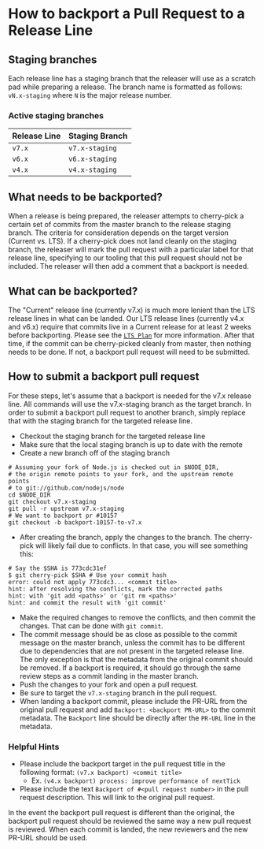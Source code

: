 # How to backport a Pull Request to a Release Line

## Staging branches

Each release line has a staging branch that the releaser will use as a scratch
pad while preparing a release. The branch name is formatted as follows:
`vN.x-staging` where `N` is the major release number.

### Active staging branches

| Release Line | Staging Branch |
| ------------ | -------------- |
| `v7.x`       | `v7.x-staging` |
| `v6.x`       | `v6.x-staging` |
| `v4.x`       | `v4.x-staging` |

## What needs to be backported?

When a release is being prepared, the releaser attempts to cherry-pick a
certain set of commits from the master branch to the release staging branch.
The criteria for consideration depends on the target version (Current vs. LTS).
If a cherry-pick does not land cleanly on the staging branch, the releaser
will mark the pull request with a particular label for that release line,
specifying to our tooling that this pull request should not be included. The
releaser will then add a comment that a backport is needed.

## What can be backported?

The "Current" release line (currently v7.x) is much more lenient than the LTS
release lines in what can be landed. Our LTS release lines
(currently v4.x and v6.x) require that commits live in a Current release for at
least 2 weeks before backporting. Please see the [`LTS Plan`][] for more
information. After that time, if the commit can be cherry-picked cleanly from
master, then nothing needs to be done. If not, a backport pull request will
need to be submitted.

## How to submit a backport pull request

For these steps, let's assume that a backport is needed for the v7.x release
line. All commands will use the v7.x-staging branch as the target branch.
In order to submit a backport pull request to another branch, simply replace
that with the staging branch for the targeted release line.

* Checkout the staging branch for the targeted release line
* Make sure that the local staging branch is up to date with the remote
* Create a new branch off of the staging branch

```shell
# Assuming your fork of Node.js is checked out in $NODE_DIR,
# the origin remote points to your fork, and the upstream remote points
# to git://github.com/nodejs/node
cd $NODE_DIR
git checkout v7.x-staging
git pull -r upstream v7.x-staging
# We want to backport pr #10157
git checkout -b backport-10157-to-v7.x
```

* After creating the branch, apply the changes to the branch. The cherry-pick
  will likely fail due to conflicts. In that case, you will see something this:

```shell
# Say the $SHA is 773cdc31ef
$ git cherry-pick $SHA # Use your commit hash
error: could not apply 773cdc3... <commit title>
hint: after resolving the conflicts, mark the corrected paths
hint: with 'git add <paths>' or 'git rm <paths>'
hint: and commit the result with 'git commit'
```

* Make the required changes to remove the conflicts, and then commit the
  changes. That can be done with `git commit`.
* The commit message should be as close as possible to the commit message on the
  master branch, unless the commit has to be different due to dependencies that
  are not present in the targeted release line. The only exception is that the
  metadata from the original commit should be removed. If a backport is
  required, it should go through the same review steps as a commit landing
  in the master branch.
* Push the changes to your fork and open a pull request.
* Be sure to target the `v7.x-staging` branch in the pull request.
* When landing a backport commit, please include the PR-URL from the original
  pull request and add `Backport: <backport PR-URL>` to the commit metadata.
  The `Backport` line should be directly after the `PR-URL` line in the
  metadata.

### Helpful Hints

* Please include the backport target in the pull request title in the following
  format: `(v7.x backport) <commit title>`
  * Ex. `(v4.x backport) process: improve performance of nextTick`
* Please include the text `Backport of #<pull request number>` in the
  pull request description. This will link to the original pull request.

In the event the backport pull request is different than the original,
the backport pull request should be reviewed the same way a new pull request
is reviewed. When each commit is landed, the new reviewers and the new PR-URL
should be used.

[`LTS Plan`]: https://github.com/nodejs/LTS#lts-plan
